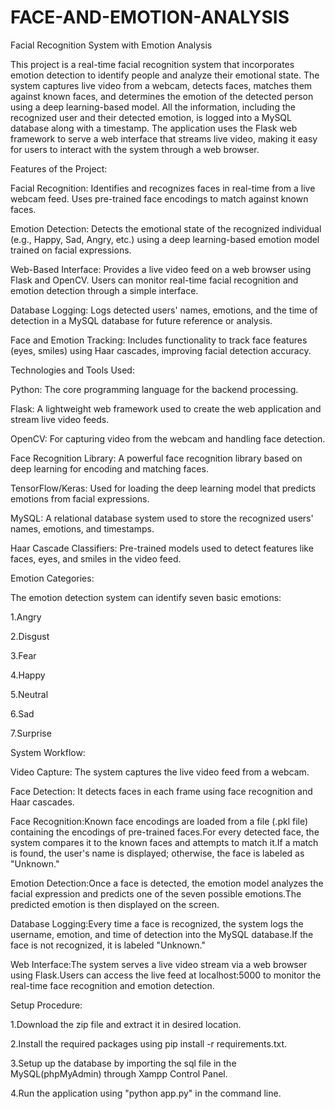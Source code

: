 ﻿# FACE-AND-EMOTION-ANALYSIS

Facial Recognition System with Emotion Analysis

This project is a real-time facial recognition system that incorporates emotion detection to identify people and analyze their emotional state. The system captures live video from a webcam, detects faces, matches them against known faces, and determines the emotion of the detected person using a deep learning-based model. All the information, including the recognized user and their detected emotion, is logged into a MySQL database along with a timestamp.
The application uses the Flask web framework to serve a web interface that streams live video, making it easy for users to interact with the system through a web browser.

Features of the Project:

Facial Recognition: Identifies and recognizes faces in real-time from a live webcam feed. Uses pre-trained face encodings to match against known faces.

Emotion Detection: Detects the emotional state of the recognized individual (e.g., Happy, Sad, Angry, etc.) using a deep learning-based emotion model trained on facial expressions.

Web-Based Interface: Provides a live video feed on a web browser using Flask and OpenCV. Users can monitor real-time facial recognition and emotion detection through a simple interface.

Database Logging: Logs detected users' names, emotions, and the time of detection in a MySQL database for future reference or analysis.

Face and Emotion Tracking: Includes functionality to track face features (eyes, smiles) using Haar cascades, improving facial detection accuracy.

Technologies and Tools Used:

Python: The core programming language for the backend processing.

Flask: A lightweight web framework used to create the web application and stream live video feeds.

OpenCV: For capturing video from the webcam and handling face detection.

Face Recognition Library: A powerful face recognition library based on deep learning for encoding and matching faces.

TensorFlow/Keras: Used for loading the deep learning model that predicts emotions from facial expressions.

MySQL: A relational database system used to store the recognized users' names, emotions, and timestamps.

Haar Cascade Classifiers: Pre-trained models used to detect features like faces, eyes, and smiles in the video feed.

Emotion Categories:

The emotion detection system can identify seven basic emotions:

1.Angry

2.Disgust

3.Fear

4.Happy

5.Neutral

6.Sad

7.Surprise


System Workflow:

Video Capture: The system captures the live video feed from a webcam.

Face Detection: It detects faces in each frame using face recognition and Haar cascades.

Face Recognition:Known face encodings are loaded from a file (.pkl file) containing the encodings of pre-trained faces.For every detected face, the system compares it to the known faces and attempts to match it.If a match is found, the user's name is displayed; otherwise, the face is labeled as "Unknown."

Emotion Detection:Once a face is detected, the emotion model analyzes the facial expression and predicts one of the seven possible emotions.The predicted emotion is then displayed on the screen.

Database Logging:Every time a face is recognized, the system logs the username, emotion, and time of detection into the MySQL database.If the face is not recognized, it is labeled "Unknown."

Web Interface:The system serves a live video stream via a web browser using Flask.Users can access the live feed at localhost:5000 to monitor the real-time face recognition and emotion detection.

Setup Procedure:

1.Download the zip file and extract it in desired location.

2.Install the required packages using pip install -r requirements.txt.

3.Setup up the database by importing the sql file in the MySQL(phpMyAdmin) through Xampp Control Panel.

4.Run the application using "python app.py" in the command line.
